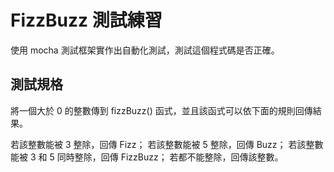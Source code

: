 # FizzBuzz 測試練習
使用 mocha 測試框架實作出自動化測試，測試這個程式碼是否正確。

## 測試規格
將一個大於 0 的整數傳到 fizzBuzz() 函式，並且該函式可以依下面的規則回傳結果。

若該整數能被 3 整除，回傳 Fizz；
若該整數能被 5 整除，回傳 Buzz；
若該整數能被 3 和 5 同時整除，回傳 FizzBuzz；
若都不能整除，回傳該整數。